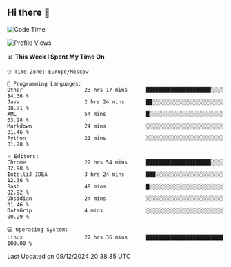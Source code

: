 ## Hi there 👋
<!--START_SECTION:waka-->
![Code Time](http://img.shields.io/badge/Code%20Time-4%2C563%20hrs%2055%20mins-blue)

![Profile Views](http://img.shields.io/badge/Profile%20Views-45-blue)

📊 **This Week I Spent My Time On** 

```text
🕑︎ Time Zone: Europe/Moscow

💬 Programming Languages: 
Other                    23 hrs 17 mins      █████████████████████░░░░   84.36 % 
Java                     2 hrs 24 mins       ██░░░░░░░░░░░░░░░░░░░░░░░   08.71 % 
XML                      54 mins             █░░░░░░░░░░░░░░░░░░░░░░░░   03.28 % 
Markdown                 24 mins             ░░░░░░░░░░░░░░░░░░░░░░░░░   01.46 % 
Python                   21 mins             ░░░░░░░░░░░░░░░░░░░░░░░░░   01.28 % 

🔥 Editors: 
Chrome                   22 hrs 54 mins      █████████████████████░░░░   82.98 % 
IntelliJ IDEA            3 hrs 24 mins       ███░░░░░░░░░░░░░░░░░░░░░░   12.36 % 
Bash                     48 mins             █░░░░░░░░░░░░░░░░░░░░░░░░   02.92 % 
Obsidian                 24 mins             ░░░░░░░░░░░░░░░░░░░░░░░░░   01.46 % 
DataGrip                 4 mins              ░░░░░░░░░░░░░░░░░░░░░░░░░   00.29 % 

💻 Operating System: 
Linux                    27 hrs 36 mins      █████████████████████████   100.00 % 
```


 Last Updated on 09/12/2024 20:38:35 UTC
<!--END_SECTION:waka-->
<!--
**w3ll1ngt/w3ll1ngt** is a ✨ _special_ ✨ repository because its `README.md` (this file) appears on your GitHub profile.

Here are some ideas to get you started:

- 🔭 I’m currently working on ...
- 🌱 I’m currently learning ...
- 👯 I’m looking to collaborate on ...
- 🤔 I’m looking for help with ...
- 💬 Ask me about ...
- 📫 How to reach me: ...
- 😄 Pronouns: ...
- ⚡ Fun fact: ...
-->
